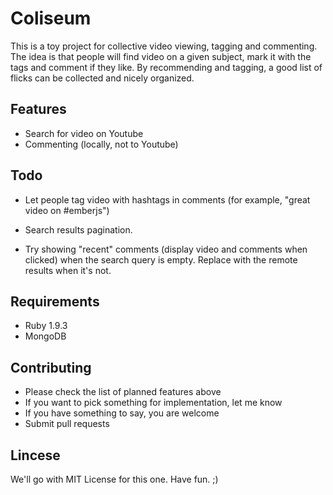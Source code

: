 Coliseum
========

This is a toy project for collective video viewing, tagging and
commenting. The idea is that people will find video on a given subject,
mark it with the tags and comment if they like. By recommending and
tagging, a good list of flicks can be collected and nicely organized.

Features
--------

* Search for video on Youtube
* Commenting (locally, not to Youtube)

Todo
----

* Let people tag video with hashtags in comments (for example, "great
  video on #emberjs")
* Search results pagination.

* Try showing "recent" comments (display video and comments when
  clicked) when the search query is empty. Replace with the remote
  results when it's not.


Requirements
------------

* Ruby 1.9.3
* MongoDB

Contributing
------------

* Please check the list of planned features above
* If you want to pick something for implementation, let me know
* If you have something to say, you are welcome
* Submit pull requests

Lincese
-------

We'll go with MIT License for this one. Have fun. ;)

